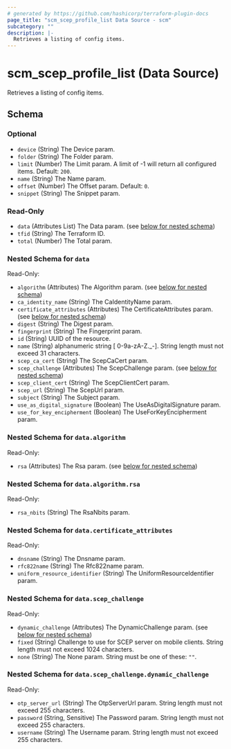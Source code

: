 ```yaml
---
# generated by https://github.com/hashicorp/terraform-plugin-docs
page_title: "scm_scep_profile_list Data Source - scm"
subcategory: ""
description: |-
  Retrieves a listing of config items.
---
```


# scm_scep_profile_list (Data Source)

Retrieves a listing of config items.



<!-- schema generated by tfplugindocs -->
## Schema

### Optional

- `device` (String) The Device param.
- `folder` (String) The Folder param.
- `limit` (Number) The Limit param. A limit of -1 will return all configured items. Default: `200`.
- `name` (String) The Name param.
- `offset` (Number) The Offset param. Default: `0`.
- `snippet` (String) The Snippet param.

### Read-Only

- `data` (Attributes List) The Data param. (see [below for nested schema](#nestedatt--data))
- `tfid` (String) The Terraform ID.
- `total` (Number) The Total param.

<a id="nestedatt--data"></a>
### Nested Schema for `data`

Read-Only:

- `algorithm` (Attributes) The Algorithm param. (see [below for nested schema](#nestedatt--data--algorithm))
- `ca_identity_name` (String) The CaIdentityName param.
- `certificate_attributes` (Attributes) The CertificateAttributes param. (see [below for nested schema](#nestedatt--data--certificate_attributes))
- `digest` (String) The Digest param.
- `fingerprint` (String) The Fingerprint param.
- `id` (String) UUID of the resource.
- `name` (String) alphanumeric string [ 0-9a-zA-Z._-]. String length must not exceed 31 characters.
- `scep_ca_cert` (String) The ScepCaCert param.
- `scep_challenge` (Attributes) The ScepChallenge param. (see [below for nested schema](#nestedatt--data--scep_challenge))
- `scep_client_cert` (String) The ScepClientCert param.
- `scep_url` (String) The ScepUrl param.
- `subject` (String) The Subject param.
- `use_as_digital_signature` (Boolean) The UseAsDigitalSignature param.
- `use_for_key_encipherment` (Boolean) The UseForKeyEncipherment param.

<a id="nestedatt--data--algorithm"></a>
### Nested Schema for `data.algorithm`

Read-Only:

- `rsa` (Attributes) The Rsa param. (see [below for nested schema](#nestedatt--data--algorithm--rsa))

<a id="nestedatt--data--algorithm--rsa"></a>
### Nested Schema for `data.algorithm.rsa`

Read-Only:

- `rsa_nbits` (String) The RsaNbits param.



<a id="nestedatt--data--certificate_attributes"></a>
### Nested Schema for `data.certificate_attributes`

Read-Only:

- `dnsname` (String) The Dnsname param.
- `rfc822name` (String) The Rfc822name param.
- `uniform_resource_identifier` (String) The UniformResourceIdentifier param.


<a id="nestedatt--data--scep_challenge"></a>
### Nested Schema for `data.scep_challenge`

Read-Only:

- `dynamic_challenge` (Attributes) The DynamicChallenge param. (see [below for nested schema](#nestedatt--data--scep_challenge--dynamic_challenge))
- `fixed` (String) Challenge to use for SCEP server on mobile clients. String length must not exceed 1024 characters.
- `none` (String) The None param. String must be one of these: `""`.

<a id="nestedatt--data--scep_challenge--dynamic_challenge"></a>
### Nested Schema for `data.scep_challenge.dynamic_challenge`

Read-Only:

- `otp_server_url` (String) The OtpServerUrl param. String length must not exceed 255 characters.
- `password` (String, Sensitive) The Password param. String length must not exceed 255 characters.
- `username` (String) The Username param. String length must not exceed 255 characters.
